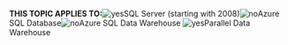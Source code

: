 <Token> **THIS TOPIC APPLIES TO:**![yes](/Image/Applies%20to/yes.png)SQL Server (starting with 2008)![no](/Image/Applies%20to/no.png)Azure SQL Database![no](/Image/Applies%20to/no.png)Azure SQL Data Warehouse ![yes](/Image/Applies%20to/yes.png)Parallel Data Warehouse </Token>